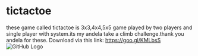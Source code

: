 # tictactoe
these game called tictactoe is 3x3,4x4,5x5 game played by two players and single player with system.its my andela take a climb challenge.thank you andela for these. Download via this link: https://goo.gl/KMLbsS
![GitHub Logo](http://res.cloudinary.com/wise4rmgod/image/upload/v1524053659/sample.jpg)
